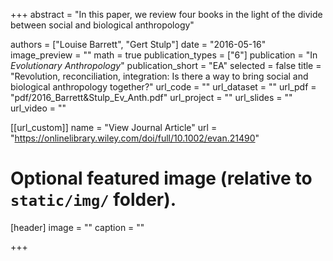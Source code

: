 +++
abstract = "In this paper, we review four books in the light of the divide between social and biological anthropology"

authors = ["Louise Barrett", "Gert Stulp"]
date = "2016-05-16"
image_preview = ""
math = true
publication_types = ["6"]
publication = "In *Evolutionary Anthropology*"
publication_short = "EA"
selected = false
title = "Revolution, reconciliation, integration: Is there a way to bring social and biological anthropology together?"
url_code = ""
url_dataset = ""
url_pdf = "pdf/2016_Barrett&Stulp_Ev_Anth.pdf"
url_project = ""
url_slides = ""
url_video = ""

[[url_custom]]
name = "View Journal Article"
url = "https://onlinelibrary.wiley.com/doi/full/10.1002/evan.21490"

# Optional featured image (relative to `static/img/` folder).
[header]
image = ""
caption = ""

+++

